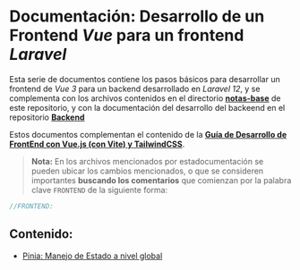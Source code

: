 # Documentación: Desarrollo de un Frontend _Vue_ para un frontend _Laravel_

Esta serie de documentos contiene los pasos básicos para desarrollar un frontend de _Vue 3_ para un backend desarrollado en _Laravel 12_, y se complementa con los archivos contenidos en el directorio [**notas-base**][l6] de este repositorio, y con la documentación del desarrollo del backeend en el repositorio [**Backend**][l7]

Estos documentos complementan el contenido de la **[Guía de Desarrollo de FrontEnd con Vue.js (con Vite) y TailwindCSS][l8]**.

> **Nota:** En los archivos mencionados por estadocumentación se pueden ubicar los cambios mencionados, o que se consideren importantes **buscando los comentarios** que comienzan por la palabra clave `FRONTEND` de la siguiente forma:

```js
//FRONTEND:
```

## Contenido:

- [Pinia: Manejo de Estado a nivel global][l1]

[l1]: Pinia_ManejoDeEstadosGlobales.md
[l6]: ../EjemplosBase/notas-base/
[l7]: https://github.com/kurotori/Backend
[l8]: https://docs.google.com/document/d/1KLCvbKVAmCcO2F4eVnVi3brDR44-f2TV7XvzVANVjtw/edit?usp=sharing
